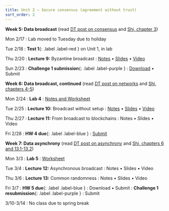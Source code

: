```yaml
---
title: Unit 2 – Secure consensus (agreement without trust)
sort_order: 2
---
```



**Week 5: Data broadcast** (read [DT post on consensus](https://decentralizedthoughts.github.io/2019-06-27-defining-consensus/) and [Shi, chapter 3](http://elaineshi.com/docs/blockchain-book.pdf))

Mon 2/17
: Lab moved to Tuesday due to holiday

Tue 2/18
: **Test 1**{: .label .label-red } on Unit 1, in lab

Thu 2/20
: **Lecture 9:** Byzantine broadcast
  : [Notes](notes-09.html) • [Slides](slides-09.html) • [Video](https://bostonu.zoom.us/rec/share/ix9l2za1hE4nk2Sf58TVf-UYdARJpijDkSedXM3s3MKgUWwTi0rZ3jjyt-tscRWh.AoxMMHTOL-F1jfty?startTime=1740066809000)

Sun 2/23
: **Challenge 1 submission**{: .label .label-purple }
  : [Download](https://piazza.com/class_profile/get_resource/m61a9mmyp9l4pd/m6uvhp7mdp41h4) • Submit

**Week 6: Data broadcast, continued** (read [DT post on networks](https://decentralizedthoughts.github.io/2019-06-01-2019-5-31-models/) and [Shi, chapters 4-5](http://elaineshi.com/docs/blockchain-book.pdf))

Mon 2/24
: **Lab 4**
  : [Notes and Worksheet](https://piazza.com/bu/spring2025/ds653/resources)

Tue 2/25
: **Lecture 10:** Broadcast without setup
  : [Notes](notes-10.html) • [Slides](slides-10.html) • [Video](https://bostonu.zoom.us/rec/share/WdPSvAFEbSX_hVC-IqFcqqURnTFtbwROguOm2P7PAuA8YwZxp7SquL4ftzhMTB6W.YMIkcsEnALiKZTzz?startTime=1740498865000)

Thu 2/27
: **Lecture 11:** From broadcast to blockchains
  : Notes • Slides • Video

Fri 2/28
: **HW 4 due**{: .label .label-blue }
  : [Submit](https://www.gradescope.com/courses/959425/assignments/5833886)


**Week 7: Data asynchrony** (read [DT post on asynchrony](https://decentralizedthoughts.github.io/2020-09-19-living-with-asynchrony-brachas-reliable-broadcast/) and [Shi, chapters 6 and 13.1-13.2](http://elaineshi.com/docs/blockchain-book.pdf))

Mon 3/3
: **Lab 5**
  : [Worksheet](https://piazza.com/bu/spring2025/ds653/resources)

Tue 3/4
: **Lecture 12:** Asynchronous broadcast
  : Notes • Slides • Video

Thu 3/6
: **Lecture 13:** Common randomness
  : Notes • Slides • Video

Fri 3/7
: **HW 5 due**{: .label .label-blue }
  : Download • Submit
: **Challenge 1 resubmission**{: .label .label-purple }
  : Submit

3/10-3/14
: No class due to spring break


